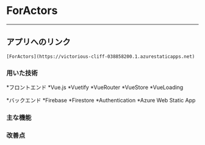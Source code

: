 # ForActors
---
## アプリへのリンク
```
[ForActors](https://victorious-cliff-038858200.1.azurestaticapps.net)
```

### 用いた技術
*フロントエンド
    *Vue.js
    *Vuetify
    *VueRouter
    *VueStore
    *VueLoading

*バックエンド
    *Firebase
    *Firestore
    *Authentication
    *Azure Web Static App

### 主な機能


### 改善点


